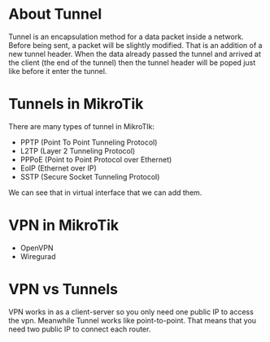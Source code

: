 # About Tunnel
Tunnel is an encapsulation method for a data packet inside a network. Before being sent, a packet will be slightly modified. That is an addition of a new tunnel header. When the data already passed the tunnel and arrived at the client (the end of the tunnel) then the tunnel header will be poped just like before it enter the tunnel.

# Tunnels in MikroTik
There are many types of tunnel in MikroTIk:
- PPTP (Point To Point Tunneling Protocol)
- L2TP (Layer 2 Tunneling Protocol)
- PPPoE (Point to Point Protocol over Ethernet)
- EoIP (Ethernet over IP)
- SSTP (Secure Socket Tunneling Protocol)

We can see that in virtual interface that we can add them.

# VPN in MikroTik
- OpenVPN
- Wiregurad

# VPN vs Tunnels
VPN works in as a client-server so you only need one public IP to access the vpn. Meanwhile Tunnel works like point-to-point. That means that you need two public IP to connect each router.
